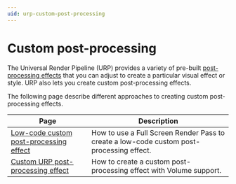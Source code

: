 ```yaml
---
uid: urp-custom-post-processing
---
```

# Custom post-processing

The Universal Render Pipeline (URP) provides a variety of pre-built [post-processing effects](https://docs.unity3d.com/Packages/com.unity.render-pipelines.universal@15.0/manual/integration-with-post-processing.html) that you can adjust to create a particular visual effect or style. URP also lets you create custom post-processing effects.

The following page describe different approaches to creating custom post-processing effects.

| Page | Description |
|-|-|
| [Low-code custom post-processing effect](post-processing-custom-effect-low-code.md) | How to use a Full Screen Render Pass to create a low-code custom post-processing effect. |
| [Custom URP post-processing effect](custom-post-processing-with-volume.md) | How to create a custom post-processing effect with Volume support. |